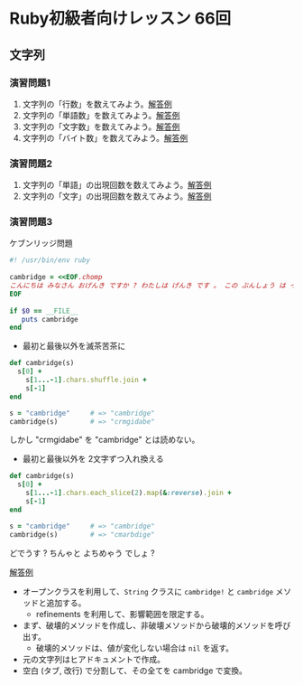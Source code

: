 # Ruby初級者向けレッスン 66回
## 文字列

### 演習問題1
1. 文字列の「行数」を数えてみよう。[解答例](https://github.com/higaki/learn_ruby_kansai_82/blob/master/ex11.rb)
1. 文字列の「単語数」を数えてみよう。[解答例](https://github.com/higaki/learn_ruby_kansai_82/blob/master/ex12.rb)
1. 文字列の「文字数」を数えてみよう。[解答例](https://github.com/higaki/learn_ruby_kansai_82/blob/master/ex13.rb)
1. 文字列の「バイト数」を数えてみよう。[解答例](https://github.com/higaki/learn_ruby_kansai_82/blob/master/ex14.rb)

### 演習問題2
1. 文字列の「単語」の出現回数を数えてみよう。[解答例](https://github.com/higaki/learn_ruby_kansai_82/blob/master/ex21.rb)
1. 文字列の「文字」の出現回数を数えてみよう。[解答例](https://github.com/higaki/learn_ruby_kansai_82/blob/master/ex22.rb)

### 演習問題3

ケブンリッジ問題

```ruby
#! /usr/bin/env ruby
 
cambridge = <<EOF.chomp
こんにちは みなさん おげんき ですか ? わたしは げんき です 。 この ぶんしょう は イギリス の ケンブリッジ だいがく の けんきゅう の けっか にんげん は もじ を にんしき する とき その さいしょ と さいご の もじさえ あっていれば じゅんばん は めちゃくちゃ でも ちゃんと よめる と いう けんきゅう に もとづいて わざと もじの じゅんばん を いれかえて あります 。 どうです ? ちゃんと よめちゃう でしょ ? ちゃんと よめたら はんのう よろしく
EOF
 
if $0 == __FILE__
   puts cambridge
end 
```

* 最初と最後以外を滅茶苦茶に

```ruby
def cambridge(s)
  s[0] +
    s[1...-1].chars.shuffle.join +
    s[-1]
end

s = "cambridge"     # => "cambridge"
cambridge(s)        # => "crmgidabe"
```

しかし "crmgidabe" を "cambridge" とは読めない。

* 最初と最後以外を 2文字ずつ入れ換える

```ruby
def cambridge(s)
  s[0] +
    s[1...-1].chars.each_slice(2).map(&:reverse).join +
    s[-1]
end

s = "cambridge"     # => "cambridge"
cambridge(s)        # => "cmarbdige"
```

どでうす ? ちんゃと よちめゃう でしょ ?

[解答例](https://github.com/higaki/learn_ruby_kansai_82/blob/master/ex3.rb)

* オープンクラスを利用して、`String` クラスに `cambridge!` と `cambridge` メソッドと追加する。
  * refinements を利用して、影響範囲を限定する。
* まず、破壊的メソッドを作成し、非破壊メソッドから破壊的メソッドを呼び出す。
  * 破壊的メソッドは、値が変化しない場合は `nil` を返す。
* 元の文字列はヒアドキュメントで作成。
* 空白 (タブ, 改行) で分割して、その全てを cambridge で変換。
